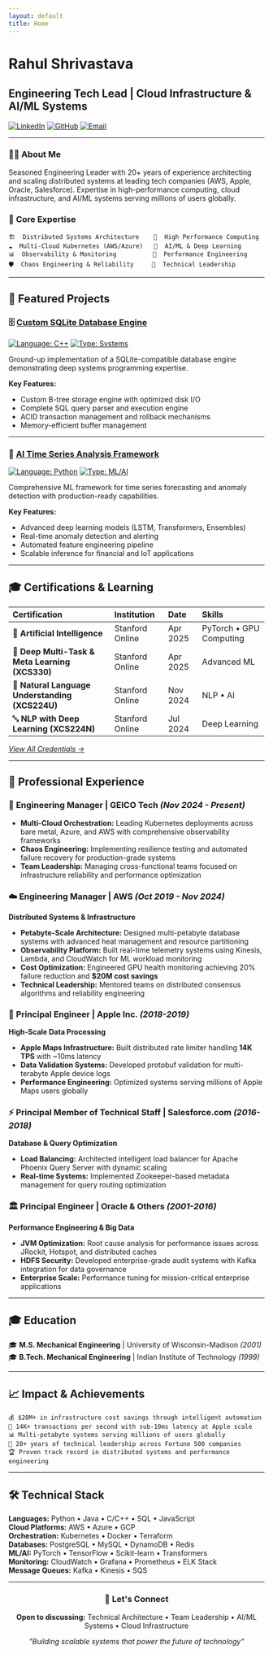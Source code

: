 ```yaml
---
layout: default
title: Home
---
```


# Rahul Shrivastava
## Engineering Tech Lead | Cloud Infrastructure & AI/ML Systems

[![LinkedIn](https://img.shields.io/badge/LinkedIn-Connect-blue?style=flat&logo=linkedin)](https://www.linkedin.com/in/rahulfc/)
[![GitHub](https://img.shields.io/badge/GitHub-Follow-black?style=flat&logo=github)](https://github.com/rhshriva)
[![Email](https://img.shields.io/badge/Email-Contact-red?style=flat&logo=gmail)](mailto:rahuls+github@gmail.com)

---

### 👨‍💻 **About Me**
Seasoned Engineering Leader with 20+ years of experience architecting and scaling distributed systems at leading tech companies (AWS, Apple, Oracle, Salesforce). Expertise in high-performance computing, cloud infrastructure, and AI/ML systems serving millions of users globally.

### 🎯 **Core Expertise**
```
🏗️  Distributed Systems Architecture    🚀  High Performance Computing
☁️  Multi-Cloud Kubernetes (AWS/Azure)   🧠  AI/ML & Deep Learning
📊  Observability & Monitoring          🔧  Performance Engineering
🛡️  Chaos Engineering & Reliability     👥  Technical Leadership
```

---

## 🚀 **Featured Projects**

### 🗄️ **[Custom SQLite Database Engine](https://github.com/rhshriva/build_own_sqlite)**
[![Language: C++](https://img.shields.io/badge/Language-C%2B%2B-00599C?logo=c%2B%2B)](#)
[![Type: Systems](https://img.shields.io/badge/Type-Systems%20Programming-green)](#)

Ground-up implementation of a SQLite-compatible database engine demonstrating deep systems programming expertise.

**Key Features:**
- Custom B-tree storage engine with optimized disk I/O
- Complete SQL query parser and execution engine
- ACID transaction management and rollback mechanisms
- Memory-efficient buffer management

---

### 🤖 **[AI Time Series Analysis Framework](https://github.com/rhshriva/AI_Time_Series)**
[![Language: Python](https://img.shields.io/badge/Language-Python-3776AB?logo=python)](#)
[![Type: ML/AI](https://img.shields.io/badge/Type-Machine%20Learning-orange)](#)

Comprehensive ML framework for time series forecasting and anomaly detection with production-ready capabilities.

**Key Features:**
- Advanced deep learning models (LSTM, Transformers, Ensembles)
- Real-time anomaly detection and alerting
- Automated feature engineering pipeline
- Scalable inference for financial and IoT applications

---

## 🎓 **Certifications & Learning**

| **Certification** | **Institution** | **Date** | **Skills** |
|:------------------|:----------------|:---------|:-----------|
| 🧠 **Artificial Intelligence** | Stanford Online | Apr 2025 | PyTorch • GPU Computing |
| 🎯 **Deep Multi-Task & Meta Learning (XCS330)** | Stanford Online | Apr 2025 | Advanced ML |
| 💬 **Natural Language Understanding (XCS224U)** | Stanford Online | Nov 2024 | NLP • AI |
| 🔤 **NLP with Deep Learning (XCS224N)** | Stanford Online | Jul 2024 | Deep Learning |

*[View All Credentials →](https://digitalcredential.stanford.edu/)*

---

## 💼 **Professional Experience**

### 🏢 **Engineering Manager** | GEICO Tech *(Nov 2024 - Present)*
- **Multi-Cloud Orchestration:** Leading Kubernetes deployments across bare metal, Azure, and AWS with comprehensive observability frameworks
- **Chaos Engineering:** Implementing resilience testing and automated failure recovery for production-grade systems
- **Team Leadership:** Managing cross-functional teams focused on infrastructure reliability and performance optimization

### ☁️ **Engineering Manager** | AWS *(Oct 2019 - Nov 2024)*
**Distributed Systems & Infrastructure**
- **Petabyte-Scale Architecture:** Designed multi-petabyte database systems with advanced heat management and resource partitioning
- **Observability Platform:** Built real-time telemetry systems using Kinesis, Lambda, and CloudWatch for ML workload monitoring
- **Cost Optimization:** Engineered GPU health monitoring achieving 20% failure reduction and **$20M cost savings**
- **Technical Leadership:** Mentored teams on distributed consensus algorithms and reliability engineering

### 🍎 **Principal Engineer** | Apple Inc. *(2018-2019)*
**High-Scale Data Processing**
- **Apple Maps Infrastructure:** Built distributed rate limiter handling **14K TPS** with ~10ms latency
- **Data Validation Systems:** Developed protobuf validation for multi-terabyte Apple device logs
- **Performance Engineering:** Optimized systems serving millions of Apple Maps users globally

### ⚡ **Principal Member of Technical Staff** | Salesforce.com *(2016-2018)*
**Database & Query Optimization**
- **Load Balancing:** Architected intelligent load balancer for Apache Phoenix Query Server with dynamic scaling
- **Real-time Systems:** Implemented Zookeeper-based metadata management for query routing optimization

### 🏛️ **Principal Engineer** | Oracle & Others *(2001-2016)*
**Performance Engineering & Big Data**
- **JVM Optimization:** Root cause analysis for performance issues across JRockit, Hotspot, and distributed caches
- **HDFS Security:** Developed enterprise-grade audit systems with Kafka integration for data governance
- **Enterprise Scale:** Performance tuning for mission-critical enterprise applications

---

## 🎓 **Education**

🎓 **M.S. Mechanical Engineering** | University of Wisconsin-Madison *(2001)*  
🎓 **B.Tech. Mechanical Engineering** | Indian Institute of Technology *(1999)*

---

## 📈 **Impact & Achievements**

```
💰 $20M+ in infrastructure cost savings through intelligent automation
🚀 14K+ transactions per second with sub-10ms latency at Apple scale
📊 Multi-petabyte systems serving millions of users globally
👥 20+ years of technical leadership across Fortune 500 companies
🏆 Proven track record in distributed systems and performance engineering
```

---

## 🛠️ **Technical Stack**

**Languages:** Python • Java • C/C++ • SQL • JavaScript  
**Cloud Platforms:** AWS • Azure • GCP  
**Orchestration:** Kubernetes • Docker • Terraform  
**Databases:** PostgreSQL • MySQL • DynamoDB • Redis  
**ML/AI:** PyTorch • TensorFlow • Scikit-learn • Transformers  
**Monitoring:** CloudWatch • Grafana • Prometheus • ELK Stack  
**Message Queues:** Kafka • Kinesis • SQS  

---

<div align="center">

### 🤝 **Let's Connect**

**Open to discussing:** Technical Architecture • Team Leadership • AI/ML Systems • Cloud Infrastructure

*"Building scalable systems that power the future of technology"*

</div>
